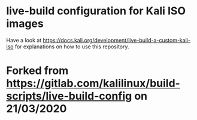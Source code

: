 # live-build configuration for Kali ISO images

Have a look at https://docs.kali.org/development/live-build-a-custom-kali-iso
for explanations on how to use this repository.

# Forked from https://gitlab.com/kalilinux/build-scripts/live-build-config on 21/03/2020
